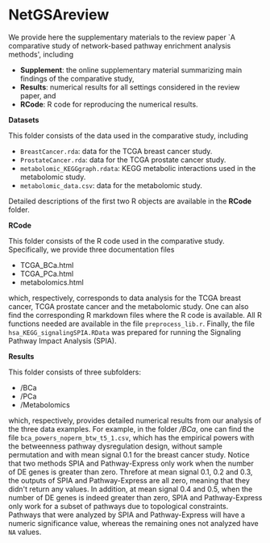 # NetGSAreview

We provide here the supplementary materials to the review paper `A comparative study of network-based pathway enrichment analysis methods', including 

 * **Supplement**: the online supplementary material summarizing main findings of the comparative study,
 * **Results**: numerical results for all settings considered in the review paper, and 
 * **RCode**: R code for reproducing the numerical results. 
   
**Datasets**

This folder consists of the data used in the comparative study, including

 * `BreastCancer.rda`: data for the TCGA breast cancer study.
 * `ProstateCancer.rda`: data for the TCGA prostate cancer study. 
 * `metabolomic_KEGGgraph.rdata`: KEGG metabolic interactions used in the metabolomic study.
 * `metabolomic_data.csv`: data for the metabolomic study. 

Detailed descriptions of the first two R objects are available in the **RCode** folder.

**RCode** 

This folder consists of the R code used in the comparative study. Specifically, we provide three documentation files 

 * TCGA_BCa.html
 * TCGA_PCa.html
 * metabolomics.html

which, respectively, corresponds to data analysis for the TCGA breast cancer, TCGA prostate cancer and the metabolomic study. One can also find the corresponding R markdown files where the R code is available. All R functions needed are available in the file `preprocess_lib.r`. Finally, the file `hsa_KEGG_signalingSPIA.RData` was prepared for running the Signaling Pathway Impact Analysis (SPIA).

**Results**

This folder consists of three subfolders:

 * /BCa
 * /PCa
 * /Metabolomics

which, respectively, provides detailed numerical results from our analysis of the three data examples. For example, in the folder */BCa*, one can find the file `bca_powers_noperm_btw_t5_1.csv`, which has the empirical powers with the betweenness pathway dysregulation design, without sample permutation and with mean signal 0.1 for the breast cancer study. Notice that two methods SPIA and Pathway-Express only work when the number of DE genes is greater than zero. Threfore at mean signal 0.1, 0.2 and 0.3, the outputs of SPIA and Pathway-Express are all zero, meaning that they didn't return any values. In addition, at mean signal 0.4 and 0.5, when the number of DE genes is indeed greater than zero, SPIA and Pathway-Express only work for a subset of pathways due to topological constraints. Pathways that were analyzed by SPIA and Pathway-Express will have a numeric significance value, whereas the remaining ones not analyzed have `NA` values. 



